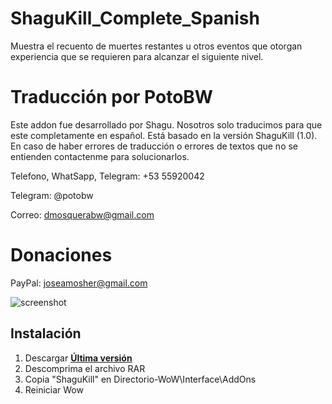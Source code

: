# ShaguKill_Complete_Spanish

Muestra el recuento de muertes restantes u otros eventos que otorgan experiencia que se requieren para alcanzar el siguiente nivel.

# Traducción por PotoBW

Este addon fue desarrollado por Shagu. Nosotros solo traducimos para que este completamente en español. Está basado en la versión ShaguKill (1.0). En caso de haber errores de traducción o errores de textos que no se entienden contactenme para solucionarlos.

Telefono, WhatSapp, Telegram: +53 55920042

Telegram: @potobw

Correo: dmosquerabw@gmail.com

# Donaciones

PayPal: joseamosher@gmail.com

![screenshot](https://raw.githubusercontent.com/shagu/ShaguAddons/master/_img/ShaguKill/screenshot.jpg)

## Instalación
1. Descargar **[Última versión](https://github.com/shagu/ShaguKill/archive/master.zip)**
2. Descomprima el archivo RAR
3. Copia "ShaguKill" en Directorio-WoW\Interface\AddOns
4. Reiniciar Wow